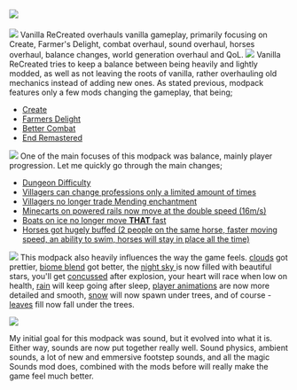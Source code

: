 # ![](https://i.ibb.co/PtKv71q/Re-Created-Logo.png)
![](https://i.ibb.co/2sfrB4M/about-head.png)
Vanilla ReCreated overhauls vanilla gameplay, primarily focusing on Create, Farmer's Delight, combat overhaul, sound overhaul, horses overhaul, balance changes, world generation overhaul and QoL.
![](https://i.ibb.co/wJtLQZF/gameplay-header.png)
Vanilla ReCreated tries to keep a balance between being heavily and lightly modded, as well as not leaving the roots of vanilla, rather overhauling old mechanics instead of adding new ones. As stated previous, modpack features only a few mods changing the gameplay, that being;
- [Create](https://modrinth.com/mod/create-fabric "Create") 
- [Farmers Delight](https://modrinth.com/mod/farmers-delight-refabricated "Farmers Delight")
- [Better Combat](https://modrinth.com/mod/better-combat "Better Combat")
- [End Remastered](https://modrinth.com/mod/endrem "End Remastered")

![](https://i.ibb.co/ZXGBhY6/balance-header.png)
One of the main focuses of this modpack was balance, mainly player progression. Let me quickly go through the main changes;
- [Dungeon Difficulty](https://modrinth.com/mod/dungeon-difficulty "Dungeon Difficulty")
- [Villagers can change professions only a limited amount of times](https://modrinth.com/mod/villagertradefix "Villagers can change professions only a limited amount of times")
- [Villagers no longer trade Mending enchantment](https://modrinth.com/datapack/librarians-balance "Villagers no longer trade Mending enchantment")
- [Minecarts on powered rails now move at the double speed (16m/s)](https://modrinth.com/mod/fast-minecart "Minecarts on powered rails now move at the double speed (16m/s)")
- [Boats on ice no longer move **THAT** fast](https://modrinth.com/mod/ice-boat-nerf/versions "Boats on ice no longer move **THAT** fast")
- [Horses got hugely buffed (2 people on the same horse, faster moving speed, an ability to swim, horses will stay in place all the time)](https://modrinth.com/mod/horsebuff "Horses got hugely buffed (2 people on the same horse, faster moving speed, an ability to swim, horses will stay in place all the time)")

![](https://i.ibb.co/6rWFtyt/atmosphere-head.png)
This modpack also heavily influences the way the game feels. [clouds](https://modrinth.com/mod/better-clouds "clouds") got prettier, [biome blend](https://modrinth.com/mod/bbrb "biome blend") got better, the [night sky ](https://www.curseforge.com/minecraft/mc-mods/custom-stars "night sky ")is now filled with beautiful stars, you'll get [concussed](https://modrinth.com/mod/enhancedvisuals "concussed") after explosion, your heart will race when low on health, [rain](https://modrinth.com/mod/letitrain "rain") will keep going after sleep, [player animations](https://modrinth.com/mod/not-enough-animations/versions "player animations") are now more detailed and smooth, [snow](https://modrinth.com/mod/snow-real-magic "snow") will now spawn under trees, and of course - [leaves](https://modrinth.com/mod/fallingleaves/versions "leaves") fill now fall under the trees.

![](https://i.ibb.co/5vskgY5/sound-header.png)

My initial goal for this modpack was sound, but it evolved into what it is. Either way, sounds are now put together really well. Sound physics, ambient sounds, a lot of new and emmersive footstep sounds, and all the magic Sounds mod does, combined with the mods before will really make the game feel much better.
